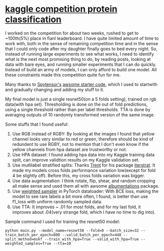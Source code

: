 # [kaggle competition protein classification](https://www.kaggle.com/c/human-protein-atlas-image-classification)

I worked on the competition for about two weeks, rushed to get to ~100th(5%) place in fianl leaderboard. I have quite limited amount of time to work with, both in the sense of remaining competition time and in the sense that I could only code after my daughter finally goes to bed every night. So, instead of running large experiments to see what works, I need to identify what is the next most promising thing to do, by reading posts, looking at data with bare eyes, and running smaller experiments that I can do quickly. Instead of build an army of models, I can only afford to build one model. All these constraints made this competition quite fun for me. 

Many thanks to [Spytensor's](https://www.kaggle.com/spytensor) [awsome starter code](https://www.kaggle.com/c/human-protein-atlas-image-classification/discussion/72812), which I used to startwith and gradually changing and adding my stuff to it.  

My final model is just a single resnet50(on a 5 folds setting), trained on rgb data(with hpa set). Thresholding is done on the out of fold predictions, using a single threshold rather than per label thresholds. TTA is done by averaging outputs of 10 randomly transformed version of the same image. 

Some stuffs that I found useful:  

1. Use RGB instead of RGBY: By looking at the images I found that yellow channel looks very similar to red or green, therefore should be kind of redundent to use RGBY, not to mention that I don't even know if the yellow channels from hpa dataset are trustworthy or not.  
2. Use HPA dataset: I found adding hpa data into my Kaggle training data split, can improve validtion results on my Kaggle validation set.  
3. Use mutlilabel stratified splits: Thanks [Trent](https://github.com/trent-b) for his package [iterstrat](https://github.com/trent-b/iterative-stratification). It made my models cross folds performance variation low(except for fold 4 be slightly off). Before this, my cross folds variation was bigger.  
4. Use data augmentation: I think rotate, flip, shear, and random cropping all make sense and used them all with awsome [albumentations](https://github.com/albu/albumentations) package.    
5. Use [weighted sampler](https://pytorch.org/docs/stable/_modules/torch/utils/data/sampler.html) in PyTorch dataloader: With BCE loss, making the model to see rare labels a bit more often, I found, is better than use f1_loss with uniform randomly sampled data.   
6. Use TTA: It improves ~ .01 for most folds, and for my last fold, it improves about .04(very strange fold, which I have no time to dig into).   

Sample command I used for training the resnet50 model:
```
python main.py --model_name=resnet50 --fold=0 --batch_size=32 --train_batch_per_epoch=800 --valid_batch_per_epoch=448 --split_method=mskf --train_with_hpa=True --valid_with_hpa=True --weighted_samples=True --tta=10
```

